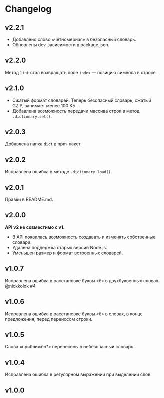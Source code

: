# Changelog

## v2.2.1
- Добавлено слово «чётномерная» в безопасный словарь.
- Обновлены dev-зависимости в package.json.

## v2.2.0
Метод `lint` стал возвращать поле `index` — позицию символа в строке.

## v2.1.0
- Сжатый формат словарей. Теперь безопасный словарь, сжатый GZIP, занимает менее 100 КБ.
- Добавлена возможность передачи массива строк в метод `.dictionary.set()`.

## v2.0.3
Добавлена папка `dict` в npm-пакет.

## v2.0.2
Исправлена ошибка в методе `.dictionary.load()`.

## v2.0.1
Правки в README.md.

## v2.0.0
__API v2 не совместимо с v1__.

- В API появилась возможность создавать и изменять собственные словари.
- Удалена поддержка старых версий Node.js.
- Уменьшен размер и формат встроенных словарей.

## v1.0.7
Исправлена ошибка в расстановке буквы «ё» в двухбуквенных словах. @nickkolok #4

## v1.0.6
Исправлена ошибка в расстановке буквы «ё» в словах, в конце предложения, перед переносом строки.

## v1.0.5
Слова «приближён*» перенесены в небезопасный словарь.

## v1.0.4
Исправлена ошибка в регулярном выражении при выделении слов.

## v1.0.0
